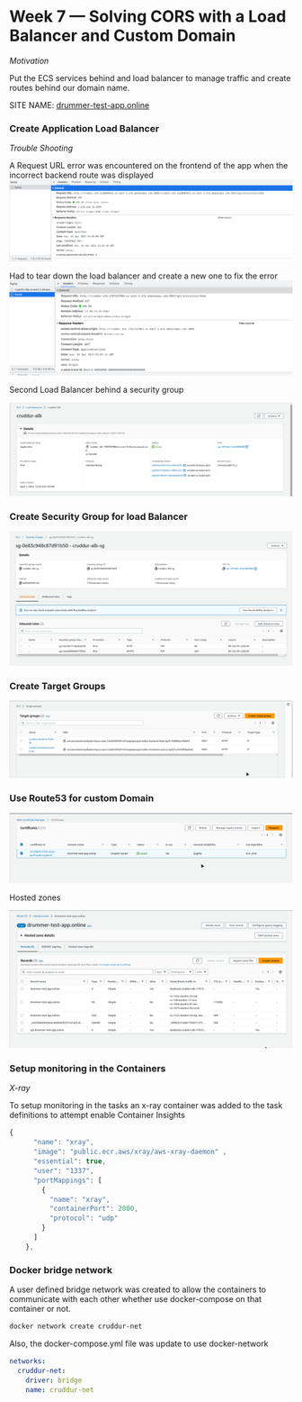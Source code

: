 # Week 7 — Solving CORS with a Load Balancer and Custom Domain

*Motivation*

Put the ECS services behind and load balancer to manage traffic and create routes behind our domain name.

SITE NAME: [drummer-test-app.online](https://drummer-test-app.online/)

### Create Application Load Balancer

*Trouble Shooting*

A Request URL error was encountered on the frontend of the app when the incorrect backend route was displayed
![Wrong_route](./assets/URL.png)

Had to tear down the load balancer and create a new one to fix the error
![Correct_route](./assets/URL_fix.png)

Second Load Balancer behind a security group

![Load Balancer](./assets/ALB.png)

### Create Security Group for load Balancer

![Security Group](./assets/alb-grp.png)

### Create Target Groups

![Target Groups](./assets/Target_groups.png)

### Use Route53 for custom Domain

![Certificate](./assets/Certificate.png)

Hosted zones

![Routes](./assets/route53.png)

### Setup monitoring in the Containers

*X-ray*

To setup monitoring in the tasks an x-ray container was added to the task definitions to attempt enable Container Insights
```js
{
      "name": "xray",
      "image": "public.ecr.aws/xray/aws-xray-daemon" ,
      "essential": true,
      "user": "1337",
      "portMappings": [
        {
          "name": "xray",
          "containerPort": 2000,
          "protocol": "udp"
        }
      ]
    },
```

### Docker bridge network

A user defined bridge network was created to allow the containers to communicate with each other whether use docker-compose on that container or not.
```sh
docker network create cruddur-net
```

Also, the docker-compose.yml file was update to use docker-network
```yml
networks: 
  cruddur-net:
    driver: bridge
    name: cruddur-net
```





